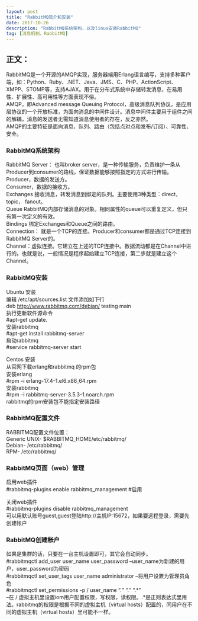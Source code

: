 ```yaml
---
layout: post
title: "RabbitMQ简介和安装"
date: 2017-10-26 
description: "RabbitMQ系统架构，以及linux安装RabbitMQ"
tag: [消息机制，RabbitMQ]
---
```

## 正文：
RabbitMQ是一个开源的AMQP实现，服务器端用Erlang语言编写，支持多种客户端，如：Python、Ruby、.NET、Java、JMS、C、PHP、ActionScript、XMPP、STOMP等，支持AJAX。用于在分布式系统中存储转发消息，在易用性、扩展性、高可用性等方面表现不俗。  
AMQP，即Advanced message Queuing Protocol，高级消息队列协议，是应用层协议的一个开放标准，为面向消息的中间件设计。消息中间件主要用于组件之间的解耦，消息的发送者无需知道消息使用者的存在，反之亦然。  
AMQP的主要特征是面向消息、队列、路由（包括点对点和发布/订阅）、可靠性、安全。

### RabbitMQ系统架构
RabbitMQ Server： 也叫broker server，是一种传输服务，负责维护一条从Producer到consumer的路线，保证数据能够按照指定的方式进行传输。  
Producer，数据的发送方。  
Consumer，数据的接收方。  
Exchanges 接收消息，转发消息到绑定的队列。主要使用3种类型：direct， topic， fanout。  
Queue RabbitMQ内部存储消息的对象。相同属性的queue可以重复定义，但只有第一次定义的有效。  
Bindings 绑定Exchanges和Queue之间的路由。  
Connection： 就是一个TCP的连接。Producer和consumer都是通过TCP连接到RabbitMQ Server的。  
Channel：虚拟连接。它建立在上述的TCP连接中。数据流动都是在Channel中进行的。也就是说，一般情况是程序起始建立TCP连接，第二步就是建立这个Channel。

### RabbitMQ安装

Ubuntu 安装  
编辑 /etc/apt/sources.list 文件添加如下行  
deb http://www.rabbitmq.com/debian/ testing main  
执行更新软件源命令  
#apt-get update.  
安装rabbitmq  
#apt-get install rabbitmq-server  
启动rabbitmq  
#service rabbitmq-server start

Centos 安装  
从官网下载erlang和rabbitmq 的rpm包  
安装erlang  
#rpm –i erlang-17.4-1.el6.x86_64.rpm  
安装rabbitmq  
#rpm –i rabbitmq-server-3.5.3-1.noarch.rpm  
rabbitmq的rpm安装包不能指定安装路径

### RabbitMQ配置文件  
RABBITMQ配置文件位置：  
Generic UNIX- $RABBITMQ_HOME/etc/rabbitmq/  
Debian- /etc/rabbitmq/  
RPM- /etc/rabbitmq/

### RabbitMQ页面（web）管理  
启用web插件  
#rabbitmq-plugins enable rabbitmq_management #启用

关闭web插件  
#rabbitmq-plugins disable rabbitmq_management  
可以用默认账号guest,guest登陆http://主机IP:15672，如果要远程登录，需要先创建帐户


### RabbitMQ创建帐户  
如果是集群的话，只要在一台主机设置即可，其它会自动同步。  
#rabbitmqctl add_user user_name user_password  –user_name为新建的用户，user_password为密码  
#rabbitmqctl  set_user_tags user_name administrator –将用户设置为管理员角色  
#rabbitmqctl set_permissions -p / user_name “.*” “.*” “.*”  
–在 / 虚拟主机里设置iom用户配置权限，写权限，读权限。.*是正则表达式里用法。rabbitmq的权限是根据不同的虚拟主机（virtual hosts）配置的，同用户在不同的虚拟主机（virtual hosts）里可能不一样。
